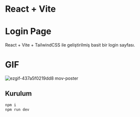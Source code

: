 # React + Vite

# Login Page

React + Vite + TailwindCSS ile geliştirilmiş basit bir login sayfası.  

# GIF
![ezgif-437a5f0219dd8 mov-poster](https://github.com/user-attachments/assets/0ca58c19-3d17-4fec-973c-b11d078cef0f)

## Kurulum
```bash
npm i
npm run dev

